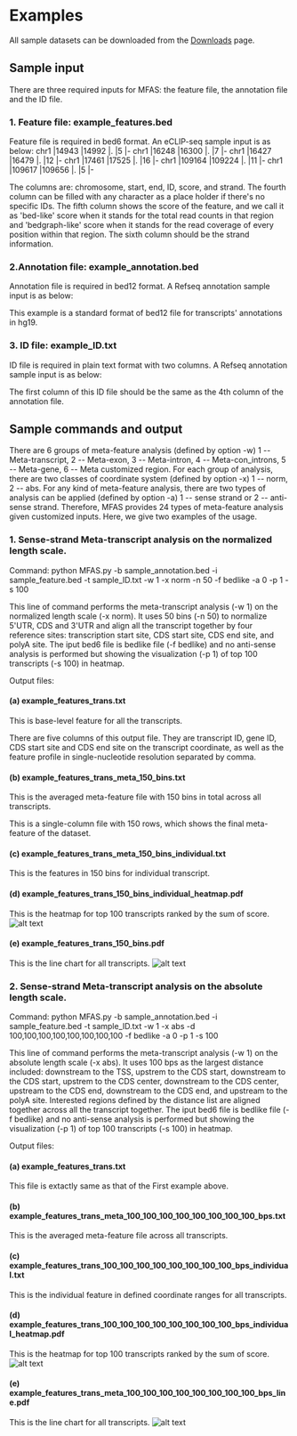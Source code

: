 # Examples
All sample datasets can be downloaded from the [Downloads](Downloads.md) page.
## Sample input

There are three required inputs for MFAS: the feature file, the annotation file and the ID file.

### 1. Feature file: example_features.bed

Feature file is required in bed6 format. An eCLIP-seq sample input is as below:
chr1	|14943	|14992	|.  |5  |-
chr1	|16248	|16300	|.   |7   |-
chr1	|16427	|16479	|.   |12  |-
chr1	|17461	|17525	|.   |16  |-
chr1	|109164	|109224	|.   |11  |-
chr1	|109617	|109656	|.   |5   |-

The columns are: chromosome, start, end, ID, score, and strand. The fourth column can be filled with any character as a place holder if there's no specific IDs. The fifth column shows the score of the feature, and we call it as 'bed-like' score when it stands for the total read counts in that region and 'bedgraph-like' score when it stands for the read coverage of every position within that region. The sixth column should be the strand information.

### 2.Annotation file: example_annotation.bed

Annotation file is required in bed12 format. A Refseq annotation sample input is as below:


This example is a standard format of bed12 file for transcripts' annotations in hg19.


### 3. ID file: example_ID.txt

ID file is required in plain text format with two columns. A Refseq annotation sample input is as below:


The first column of this ID file should be the same as the 4th column of the annotation file.

## Sample commands and output

There are 6 groups of meta-feature analysis (defined by option -w) 1 -- Meta-transcript, 2 -- Meta-exon, 3 -- Meta-intron, 4 -- Meta-con_introns, 5 -- Meta-gene, 6 -- Meta customized region.
For each group of analysis, there are two classes of coordinate system (defined by option -x) 1 -- norm, 2 -- abs.
For any kind of meta-feature analysis, there are two types of analysis can be applied (defined by option -a) 1 -- sense strand or 2 -- anti-sense strand.
Therefore, MFAS provides 24 types of meta-feature analysis given customized inputs. Here, we give two examples of the usage.

### 1. Sense-strand Meta-transcript analysis on the normalized length scale.

Command:
    python MFAS.py -b sample_annotation.bed -i sample_feature.bed -t sample_ID.txt -w 1 -x norm -n 50 -f bedlike -a 0 -p 1 -s 100

This line of command performs the meta-transcript analysis (-w 1) on the normalized length scale (-x norm). It uses 50 bins (-n 50) to normalize 5'UTR, CDS and 3'UTR and align all the transcript together by four reference sites: transcription start site, CDS start site, CDS end site, and polyA site. The iput bed6 file is bedlike file (-f bedlike) and no anti-sense analysis is performed but showing the visualization (-p 1) of top 100 transcripts (-s 100) in heatmap.

Output files:
#### (a) example_features_trans.txt

This is base-level feature for all the transcripts.


There are five columns of this output file. They are transcript ID, gene ID, CDS start site and CDS end site on the transcript coordinate, as well as the feature profile in single-nucleotide resolution separated by comma.

#### (b) example_features_trans_meta_150_bins.txt

This is the averaged meta-feature file with 150 bins in total across all transcripts.

This is a single-column file with 150 rows, which shows the final meta-feature of the dataset.

#### (c) example_features_trans_meta_150_bins_individual.txt

This is the features in 150 bins for individual transcript.

#### (d) example_features_trans_150_bins_individual_heatmap.pdf

This is the heatmap for top 100 transcripts ranked by the sum of score.
![alt text](trans_meta_150_bins_heatmap.png)

#### (e) example_features_trans_150_bins.pdf

This is the line chart for all transcripts.
![alt text](trans_meta_150_bins_line.png)

### 2. Sense-strand Meta-transcript analysis on the absolute length scale.

Command:
    python MFAS.py -b sample_annotation.bed -i sample_feature.bed -t sample_ID.txt -w 1 -x abs -d 100,100,100,100,100,100,100,100 -f bedlike -a 0 -p 1 -s 100

This line of command performs the meta-transcript analysis (-w 1) on the absolute length scale (-x abs). It uses 100 bps as the largest distance included: downstream to the TSS, upstrem to the CDS start, downstream to the CDS start, upstrem to the CDS center, downstream to the CDS center, upstream to the CDS end, downstream to the CDS end, and upstream to the polyA site.  Interested regions defined by the distance list are aligned together across all the transcript together. The iput bed6 file is bedlike file (-f bedlike) and no anti-sense analysis is performed but showing the visualization (-p 1) of top 100 transcripts (-s 100) in heatmap.

Output files:
#### (a) example_features_trans.txt
This file is extactly same as that of the First example above.

#### (b) example_features_trans_meta_100_100_100_100_100_100_100_100_bps.txt
This is the averaged meta-feature file across all transcripts.

#### (c) example_features_trans_100_100_100_100_100_100_100_100_bps_individual.txt
This is the individual feature in defined coordinate ranges for all transcripts.

#### (d) example_features_trans_100_100_100_100_100_100_100_100_bps_individual_heatmap.pdf

This is the heatmap for top 100 transcripts ranked by the sum of score.
![alt text](trans_100_100_100_100_100_100_100_100_bps_individual_heatmap.png)


#### (e) example_features_trans_meta_100_100_100_100_100_100_100_100_bps_line.pdf

This is the line chart for all transcripts.
![alt text](trans_meta_100_100_100_100_100_100_100_100_bps_line.png)


